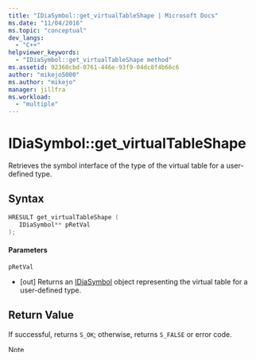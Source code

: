 ```yaml
---
title: "IDiaSymbol::get_virtualTableShape | Microsoft Docs"
ms.date: "11/04/2016"
ms.topic: "conceptual"
dev_langs:
  - "C++"
helpviewer_keywords:
  - "IDiaSymbol::get_virtualTableShape method"
ms.assetid: 92360cbd-0761-446e-93f9-04dc8f4b66c6
author: "mikejo5000"
ms.author: "mikejo"
manager: jillfra
ms.workload:
  - "multiple"
---
```

# IDiaSymbol::get_virtualTableShape
Retrieves the symbol interface of the type of the virtual table for a user-defined type.

## Syntax

```C++
HRESULT get_virtualTableShape ( 
   IDiaSymbol** pRetVal
);
```

#### Parameters
 `pRetVal`
- [out] Returns an [IDiaSymbol](../../debugger/debug-interface-access/idiasymbol.md) object representing the virtual table for a user-defined type.

## Return Value
 If successful, returns `S_OK`; otherwise, returns `S_FALSE` or error code.

> [!NOTE]
>  A return value of `S_FALSE` means the property is not available for the symbol.

## See Also
- [IDiaSymbol](../../debugger/debug-interface-access/idiasymbol.md)